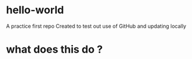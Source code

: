 # hello-world
A practice first repo
Created to test out use of GitHub
and updating locally
# what does this do ?
